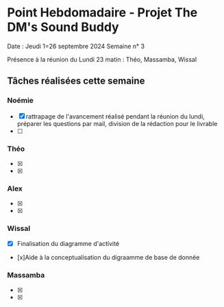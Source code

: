  # Point Hebdomadaire - Projet The DM's Sound Buddy


Date : Jeudi 1=26 septembre 2024
Semaine n° 3

Présence à la réunion du Lundi 23 matin : Théo, Massamba, Wissal
## Tâches réalisées cette semaine

### Noémie

- [x] rattrapage de l'avancement réalisé pendant la réunion du lundi, préparer les questions par mail, division de la rédaction pour le livrable
- [ ] 

### Théo

- [x] 
- [x] 

### Alex

- [x]
- [x]

### Wissal

- [x] Finalisation du diagramme d'activité 
- [x]Aide à la conceptualisation du digraamme de base de donnée

### Massamba

- [x]
- [x]

